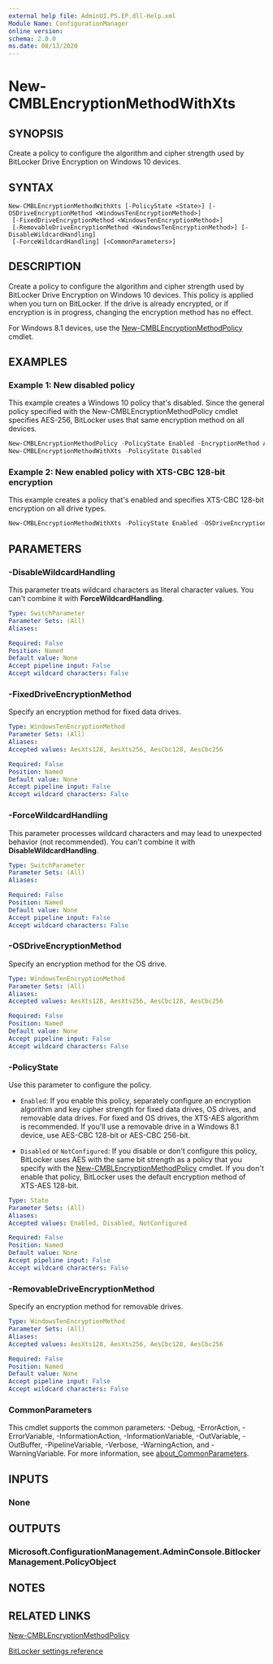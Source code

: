 ```yaml
---
external help file: AdminUI.PS.EP.dll-Help.xml
Module Name: ConfigurationManager
online version:
schema: 2.0.0
ms.date: 08/13/2020
---
```


# New-CMBLEncryptionMethodWithXts

## SYNOPSIS

Create a policy to configure the algorithm and cipher strength used by BitLocker Drive Encryption on Windows 10 devices.

## SYNTAX

```
New-CMBLEncryptionMethodWithXts [-PolicyState <State>] [-OSDriveEncryptionMethod <WindowsTenEncryptionMethod>]
 [-FixedDriveEncryptionMethod <WindowsTenEncryptionMethod>]
 [-RemovableDriveEncryptionMethod <WindowsTenEncryptionMethod>] [-DisableWildcardHandling]
 [-ForceWildcardHandling] [<CommonParameters>]
```

## DESCRIPTION

Create a policy to configure the algorithm and cipher strength used by BitLocker Drive Encryption on Windows 10 devices. This policy is applied when you turn on BitLocker. If the drive is already encrypted, or if encryption is in progress, changing the encryption method has no effect.

For Windows 8.1 devices, use the [New-CMBLEncryptionMethodPolicy](New-CMBLEncryptionMethodPolicy.md) cmdlet.

## EXAMPLES

### Example 1: New disabled policy

This example creates a Windows 10 policy that's disabled. Since the general policy specified with the New-CMBLEncryptionMethodPolicy cmdlet specifies AES-256, BitLocker uses that same encryption method on all devices.

```powershell
New-CMBLEncryptionMethodPolicy -PolicyState Enabled -EncryptionMethod AES256
New-CMBLEncryptionMethodWithXts -PolicyState Disabled
```

### Example 2: New enabled policy with XTS-CBC 128-bit encryption

This example creates a policy that's enabled and specifies XTS-CBC 128-bit encryption on all drive types.

```powershell
New-CMBLEncryptionMethodWithXts -PolicyState Enabled -OSDriveEncryptionMethod AesCbc128 -FixedDriveEncryptionMethod AesCbc128 -RemovableDriveEncryptionMethod AesCbc128
```

## PARAMETERS

### -DisableWildcardHandling

This parameter treats wildcard characters as literal character values. You can't combine it with **ForceWildcardHandling**.

```yaml
Type: SwitchParameter
Parameter Sets: (All)
Aliases:

Required: False
Position: Named
Default value: None
Accept pipeline input: False
Accept wildcard characters: False
```

### -FixedDriveEncryptionMethod

Specify an encryption method for fixed data drives.

```yaml
Type: WindowsTenEncryptionMethod
Parameter Sets: (All)
Aliases:
Accepted values: AesXts128, AesXts256, AesCbc128, AesCbc256

Required: False
Position: Named
Default value: None
Accept pipeline input: False
Accept wildcard characters: False
```

### -ForceWildcardHandling

This parameter processes wildcard characters and may lead to unexpected behavior (not recommended). You can't combine it with **DisableWildcardHandling**.

```yaml
Type: SwitchParameter
Parameter Sets: (All)
Aliases:

Required: False
Position: Named
Default value: None
Accept pipeline input: False
Accept wildcard characters: False
```

### -OSDriveEncryptionMethod

Specify an encryption method for the OS drive.

```yaml
Type: WindowsTenEncryptionMethod
Parameter Sets: (All)
Aliases:
Accepted values: AesXts128, AesXts256, AesCbc128, AesCbc256

Required: False
Position: Named
Default value: None
Accept pipeline input: False
Accept wildcard characters: False
```

### -PolicyState

Use this parameter to configure the policy.

- `Enabled`: If you enable this policy, separately configure an encryption algorithm and key cipher strength for fixed data drives, OS drives, and removable data drives. For fixed and OS drives, the XTS-AES algorithm is recommended. If you'll use a removable drive in a Windows 8.1 device, use AES-CBC 128-bit or AES-CBC 256-bit.

- `Disabled` or `NotConfigured`: If you disable or don't configure this policy, BitLocker uses AES with the same bit strength as a policy that you specify with the [New-CMBLEncryptionMethodPolicy](New-CMBLEncryptionMethodPolicy.md) cmdlet. If you don't enable that policy, BitLocker uses the default encryption method of XTS-AES 128-bit.

```yaml
Type: State
Parameter Sets: (All)
Aliases:
Accepted values: Enabled, Disabled, NotConfigured

Required: False
Position: Named
Default value: None
Accept pipeline input: False
Accept wildcard characters: False
```

### -RemovableDriveEncryptionMethod

Specify an encryption method for removable drives.

```yaml
Type: WindowsTenEncryptionMethod
Parameter Sets: (All)
Aliases:
Accepted values: AesXts128, AesXts256, AesCbc128, AesCbc256

Required: False
Position: Named
Default value: None
Accept pipeline input: False
Accept wildcard characters: False
```

### CommonParameters

This cmdlet supports the common parameters: -Debug, -ErrorAction, -ErrorVariable, -InformationAction, -InformationVariable, -OutVariable, -OutBuffer, -PipelineVariable, -Verbose, -WarningAction, and -WarningVariable. For more information, see [about_CommonParameters](http://go.microsoft.com/fwlink/?LinkID=113216).

## INPUTS

### None

## OUTPUTS

### Microsoft.ConfigurationManagement.AdminConsole.BitlockerManagement.PolicyObject

## NOTES

## RELATED LINKS

[New-CMBLEncryptionMethodPolicy](New-CMBLEncryptionMethodPolicy.md)

[BitLocker settings reference](https://docs.microsoft.com/mem/configmgr/protect/tech-ref/bitlocker/settings#drive-encryption-method-and-cipher-strength)
